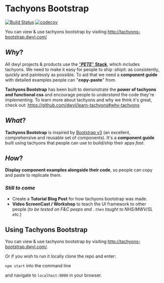 # Tachyons Bootstrap
[![Build Status](https://travis-ci.org/dwyl/tachyons-bootstrap.svg?branch=master)](https://travis-ci.org/dwyl/tachyons-bootstrap)
[![codecov](https://codecov.io/gh/dwyl/tachyons-bootstrap/branch/master/graph/badge.svg)](https://codecov.io/gh/dwyl/tachyons-bootstrap)

You can view & use tachyons bootstrap by visiting http://tachyons-bootstrap.dwyl.com/

## _Why_?

All dwyl projects & products use the ["***PETE***" **Stack**](https://github.com/dwyl/technology-stack/#the-pete-stack), which includes tachyons.
We need to make it easy for people to ship :shipit: as consistently, quickly and painlessly as possible. To aid that we need a **component guide** with detailed examples people can "**copy-paste**" from.

**Tachyons Bootstrap** has been built to demonstrate the **power of tachyons and functional css** and encourage people to _understand_ the code they're implementing.
To learn more about tachyons and why we think it's great, check out:
https://github.com/dwyl/learn-tachyons#why-tachyons

## _What_?

**Tachyons Bootstrap** is inspired by [Bootstrap v3](http://getbootstrap.com/components) (an excellent, comprehensive and reusable set of components). It's a **component guide** built using tachyons that people can use to build/ship their apps _fast_.

## _How_?

**Display component examples alongside their code**, so people can copy and paste to replicate them.


### _Still to come_
+ Create a **Tutorial Blog Post** for how tachyons bootstrap was made.
+ **Video ScreenCast / Workshop** to teach the UI framework to other people (_to be tested on F&C peeps and `.then` taught to NHS/MWV/SL etc._)

## Using Tachyons Bootstrap


You can view & use tachyons bootstrap by visiting http://tachyons-bootstrap.dwyl.com/.

Or if you wish to run it locally clone the repo and enter:

`npm start` into the command line

and navigate to `localhost:8000` in your browser.
